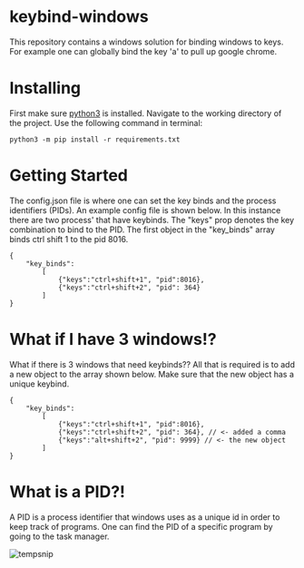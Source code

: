# keybind-windows
This repository contains a windows solution for binding windows to keys. For example one can globally bind the key 'a' to pull up google chrome.

# Installing
First make sure [python3](https://www.python.org/downloads/windows/) is installed. Navigate to the working directory of the project. Use the following command in terminal:

    python3 -m pip install -r requirements.txt
    
# Getting Started
The config.json file is where one can set the key binds and the process identifiers (PIDs).  An example config file is shown below. In this instance there are two process' that have keybinds. The "keys" prop denotes the key combination to bind to the PID.  The first object in the "key_binds" array binds ctrl shift 1 to the pid 8016. 

    {
		"key_binds":
			[
				{"keys":"ctrl+shift+1", "pid":8016},
				{"keys":"ctrl+shift+2", "pid": 364}
			]
	}
# What if I have 3 windows!?
What if there is 3 windows that need keybinds?? All that is required is to add a new object to the array shown below. Make sure that the new object has a unique keybind.

    {
		"key_binds":
			[
				{"keys":"ctrl+shift+1", "pid":8016},
				{"keys":"ctrl+shift+2", "pid": 364}, // <- added a comma
				{"keys":"alt+shift+2", "pid": 9999} // <- the new object
			]
	}

# What is a PID?!
A PID is a process identifier that windows uses as a unique id in order to keep track of programs. One can find the PID of a specific program by going to the task manager.

![tempsnip](https://user-images.githubusercontent.com/25306965/132424712-388e0d7f-52da-41fb-8115-5dc20e3daa9b.png)

